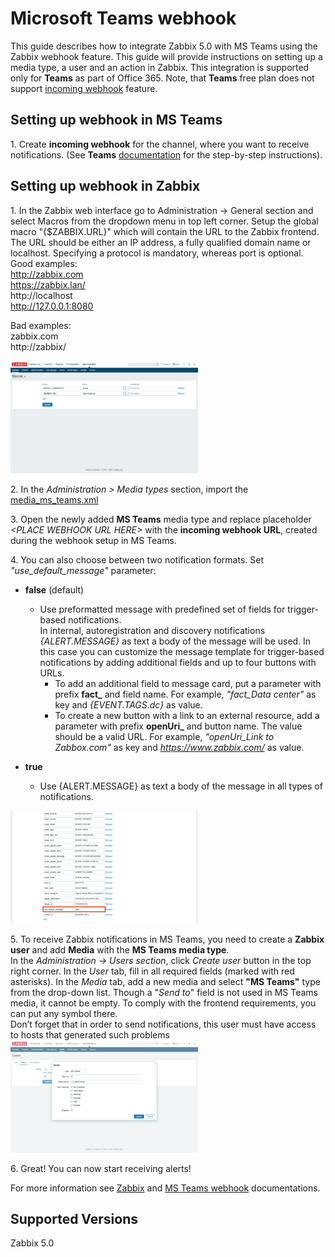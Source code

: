 # Microsoft Teams webhook

This guide describes how to integrate Zabbix 5.0 with MS Teams using the Zabbix webhook feature. This guide will provide instructions on setting up a media type, a user and an action in Zabbix. 
This integration is supported only for **Teams** as part of Office 365. Note, that **Teams** free plan does not support [incoming webhook](https://docs.microsoft.com/en-US/microsoftteams/platform/webhooks-and-connectors/how-to/add-incoming-webhook) feature.

## Setting up webhook in MS Teams 

1\. Create **incoming webhook** for the channel, where you want to receive notifications.
(See **Teams** [documentation](https://docs.microsoft.com/en-US/microsoftteams/platform/webhooks-and-connectors/how-to/add-incoming-webhook#add-an-incoming-webhook-to-a-teams-channel) for the step-by-step instructions).


## Setting up webhook in Zabbix 
1\. In the Zabbix web interface go to Administration → General section and select Macros from the dropdown menu in top left corner. Setup the global macro "{$ZABBIX.URL}" which will contain the URL to the Zabbix frontend. 
<br>The URL should be either an IP address, a fully qualified domain name or localhost. Specifying a protocol is mandatory, whereas port is optional.
Good examples:<br>
http://zabbix.com<br>
https://zabbix.lan/<br>
http://localhost<br>
http://127.0.0.1:8080<br>

Bad examples:<br>
zabbix.com<br>
http://zabbix/<br>

[![](images/thumb.1.png?raw=true)](images/1.png)

2\. In the *Administration > Media types* section, import the [media_ms_teams.xml](media_ms_teams.xml)

3\. Open the newly added **MS Teams** media type and replace placeholder *&lt;PLACE WEBHOOK URL HERE&gt;* with the **incoming webhook URL**, created during the webhook setup in MS Teams.

4\. You can also choose between two notification formats. Set *"use_default_message"* parameter:
- **false** (default)
    - Use preformatted message with predefined set of fields for trigger-based notifications.<br>
    In internal, autoregistration and discovery notifications *{ALERT.MESSAGE}* as text a body of the message will be used.
    In this case you can customize the message template for trigger-based notifications by adding additional fields and up to four buttons with URLs.
        - To add an additional field to message card, put a parameter with prefix **fact_** and field name. For example, *"fact_Data center"* as key and *{EVENT.TAGS.dc}* as value.
        - To create a new button with a link to an external resource, add a parameter with prefix **openUri_** and button name. The value should be a valid URL. For example, *"openUri_Link to Zabbox.com"* as key and *https://www.zabbix.com/* as value.

- **true**
    - Use {ALERT.MESSAGE} as text a body of the message in all types of notifications.

[![](images/thumb.2.png?raw=true)](images/2.png)

5\. To receive Zabbix notifications in MS Teams, you need to create a **Zabbix user** and add **Media** with the **MS Teams media type**.<br>
In the *Administration → Users section*, click *Create user* button in the top right corner. In the *User* tab, fill in all required fields (marked with red asterisks). In the *Media* tab, add a new media and select **"MS Teams"** type from the drop-down list. Though a "*Send to*" field is not used in MS Teams media, it cannot be empty. To comply with the frontend requirements, you can put any symbol there.<br>
Don’t forget that in order to send notifications, this user must have access to hosts that generated such problems
[![](images/thumb.3.png?raw=true)](images/3.png)

6\. Great! You can now start receiving alerts!

For more information see [Zabbix](https://www.zabbix.com/documentation/current/manual/config/notifications) and [MS Teams webhook](https://docs.microsoft.com/en-US/microsoftteams/platform/webhooks-and-connectors/how-to/add-incoming-webhook) documentations.

## Supported Versions
Zabbix 5.0
